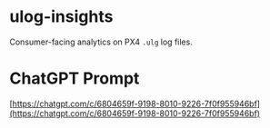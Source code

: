 # ulog-insights

Consumer-facing analytics on PX4 `.ulg` log files.

# ChatGPT Prompt
[https://chatgpt.com/c/6804659f-9198-8010-9226-7f0f955946bf](https://chatgpt.com/c/6804659f-9198-8010-9226-7f0f955946bf)